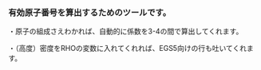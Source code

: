### 有効原子番号を算出するためのツールです。
・原子の組成さえわかれば、自動的に係数を3-4の間で算出してくれます。

・（高度）密度をRHOの変数に入れてくれれば、EGS5向けの行も吐いてくれます。
